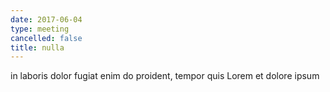 ```yaml
---
date: 2017-06-04
type: meeting
cancelled: false
title: nulla
---
```

in laboris dolor fugiat enim do proident, tempor quis Lorem et dolore ipsum